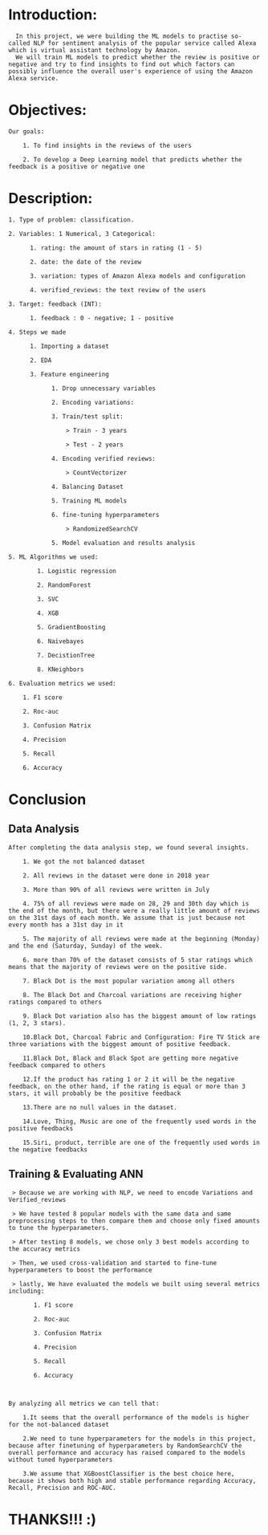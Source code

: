 # Introduction: 

      In this project, we were building the ML models to practise so-called NLP for sentiment analysis of the popular service called Alexa which is virtual assistant technology by Amazon. 
      We will train ML models to predict whether the review is positive or negative and try to find insights to find out which factors can possibly influence the overall user's experience of using the Amazon Alexa service.


# Objectives: 

    Our goals:

        1. To find insights in the reviews of the users
    
        2. To develop a Deep Learning model that predicts whether the feedback is a positive or negative one


#  Description:  

    1. Type of problem: classification.

    2. Variables: 1 Numerical, 3 Categorical:

          1. rating: the amount of stars in rating (1 - 5)
  
          2. date: the date of the review
  
          3. variation: types of Amazon Alexa models and configuration
  
          4. verified_reviews: the text review of the users

    3. Target: feedback (INT):

          1. feedback : 0 - negative; 1 - positive

    4. Steps we made

          1. Importing a dataset
  
          2. EDA
  
          3. Feature engineering
          
                1. Drop unnecessary variables
    
                2. Encoding variations:          
    
                3. Train/test split:
    
                    > Train - 3 years
    
                    > Test - 2 years 
    
                4. Encoding verified reviews:
    
                    > CountVectorizer
    
                4. Balancing Dataset
    
                5. Training ML models
    
                6. fine-tuning hyperparameters
    
                    > RandomizedSearchCV
    
                5. Model evaluation and results analysis

    5. ML Algorithms we used:

            1. Logistic regression
         
            2. RandomForest

            3. SVC

            4. XGB

            5. GradientBoosting

            6. Naivebayes

            7. DecistionTree

            8. KNeighbors

    6. Evaluation metrics we used:

        1. F1 score

        2. Roc-auc 

        3. Confusion Matrix  

        4. Precision

        5. Recall

        6. Accuracy

# Conclusion

##  Data Analysis

    After completing the data analysis step, we found several insights. 

        1. We got the not balanced dataset

        2. All reviews in the dataset were done in 2018 year

        3. More than 90% of all reviews were written in July

        4. 75% of all reviews were made on 28, 29 and 30th day which is the end of the month, but there were a really little amount of reviews on the 31st days of each month. We assume that is just because not every month has a 31st day in it 

        5. The majority of all reviews were made at the beginning (Monday) and the end (Saturday, Sunday) of the week.

        6. more than 70% of the dataset consists of 5 star ratings which means that the majority of reviews were on the positive side.

        7. Black Dot is the most popular variation among all others

        8. The Black Dot and Charcoal variations are receiving higher ratings compared to others

        9. Black Dot variation also has the biggest amount of low ratings (1, 2, 3 stars).

        10.Black Dot, Charcoal Fabric and Configuration: Fire TV Stick are three variations with the biggest amount of positive feedback.

        11.Black Dot, Black and Black Spot are getting more negative feedback compared to others

        12.If the product has rating 1 or 2 it will be the negative feedback, on the other hand, if the rating is equal or more than 3 stars, it will probably be the positive feedback

        13.There are no null values in the dataset.

        14.Love, Thing, Music are one of the frequently used words in the positive feedbacks

        15.Siri, product, terrible are one of the frequently used words in the negative feedbacks

        

   ## Training & Evaluating ANN

   

     > Because we are working with NLP, we need to encode Variations and Verified_reviews

     > We have tested 8 popular models with the same data and same preprocessing steps to then compare them and choose only fixed amounts to tune the hyperparameters. 

     > After testing 8 models, we chose only 3 best models according to the accuracy metrics 

     > Then, we used cross-validation and started to fine-tune hyperparameters to boost the performance 

     > lastly, We have evaluated the models we built using several metrics including: 

           1. F1 score
  
           2. Roc-auc 
  
           3. Confusion Matrix 
  
           4. Precision
  
           5. Recall 
  
           6. Accuracy

         

    By analyzing all metrics we can tell that: 

        1.It seems that the overall performance of the models is higher for the not-balanced dataset

        2.We need to tune hyperparameters for the models in this project, because after finetuning of hyperparameters by RandomSearchCV the overall performance and accuracy has raised compared to the models without tuned hyperparameters

        3.We assume that XGBoostClassifier is the best choice here, because it shows both high and stable performance regarding Accuracy, Recall, Precision and ROC-AUC.

        

       

   # THANKS!!! :)
